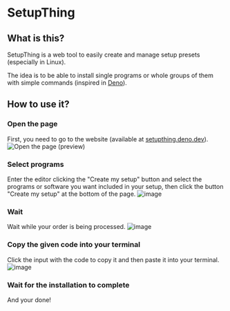 # SetupThing
## What is this?
SetupThing is a web tool to easily create and manage setup presets (especially in Linux).

The idea is to be able to install single programs or whole groups of them with simple commands (inspired in [Deno](https://docs.deno.com/runtime/getting_started/installation/)).

## How to use it?
### Open the page
First, you need to go to the website (available at [setupthing.deno.dev](https://setupthing.deno.dev/)).
![Open the page (preview)](https://github.com/user-attachments/assets/261e98a6-74ce-4f10-8f98-76f547a9bea0)


### Select programs
Enter the editor clicking the "Create my setup" button and select the programs or software you want included in your setup, then click the button "Create my setup" at the bottom of the page.
![image](https://github.com/user-attachments/assets/2953372b-32c6-4afd-b76d-b6220ddd684a)

### Wait
Wait while your order is being processed.
![image](https://github.com/user-attachments/assets/e4c34202-2e5d-4810-9f75-a1af29b48d06)

### Copy the given code into your terminal
Click the input with the code to copy it and then paste it into your terminal.
![image](https://github.com/user-attachments/assets/495b363e-8b6e-491e-9794-731fce242f2d)

### Wait for the installation to complete
And your done!
